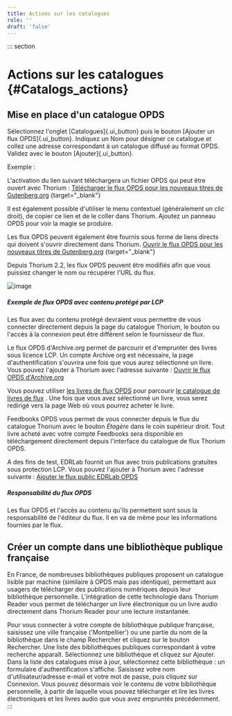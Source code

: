 ```yaml
---
title: Actions sur les catalogues
role: ''
draft: 'false'
---
```


::: section

# Actions sur les catalogues {#Catalogs_actions}

## Mise en place d'un catalogue OPDS

Sélectionnez l'onglet [Catalogues]{.ui_button} puis le bouton [Ajouter un flux OPDS]{.ui_button}. Indiquez un Nom pour désigner ce catalogue et collez une adresse correspondant à un catalogue diffusé au format OPDS. Validez avec le bouton [Ajouter]{.ui_button}.

Exemple :

L'activation du lien suivant téléchargera un fichier OPDS qui peut être ouvert avec Thorium : [Télécharger le flux OPDS pour les nouveaux titres de Gutenberg.org](https://www.gutenberg.org/ebooks/search.opds/) {target="_blank"}

Il est également possible d'utiliser le menu contextuel (généralement un clic droit), de copier ce lien et de le coller dans Thorium. Ajoutez un panneau OPDS pour voir la magie se produire.

Les flux OPDS peuvent également être fournis sous forme de liens directs qui doivent s'ouvrir directement dans Thorium. [Ouvrir le flux OPDS pour les nouveaux titres de Gutenberg.org](https://www.gutenberg.org/ebooks/search.opds/) {target="_blank"}

Depuis Thorium 2.2, les flux OPDS peuvent être modifiés afin que vous puissiez changer le nom ou récupérer l'URL du flux.

![image](../../resources/images/local-fr/thorium-opds-add.png)

##### Exemple de flux OPDS avec contenu protégé par LCP

Les flux avec du contenu protégé devraient vous permettre de vous connecter directement depuis la page du catalogue Thorium, le bouton ou l'accès à la connexion peut être différent selon le fournisseur de flux.

Le flux OPDS d'Archive.org permet de parcourir et d'emprunter des livres sous licence LCP. Un compte Archive org est nécessaire, la page d'authentification s'ouvrira une fois que vous aurez sélectionné un livre. Vous pouvez l'ajouter à Thorium avec l'adresse suivante : [Ouvrir le flux OPDS d'Archive.org](https://archive.org/services/opds)

Vous pouvez utiliser [les livres de flux OPDS](https://catalog.feedbooks.com/catalog/index.json) pour parcourir [le catalogue de livres de flux](https://www.feedbooks.com/#) . Une fois que vous avez sélectionné un livre, vous serez redirigé vers la page Web où vous pourrez acheter le livre.

Feedbooks OPDS vous permet de vous connecter depuis le flux du catalogue Thorium avec le bouton *Étagère* dans le coin supérieur droit. Tout livre acheté avec votre compte Feedbooks sera disponible en téléchargement directement depuis l'interface du catalogue de flux Thorium OPDS.

A des fins de test, EDRLab fournit un flux avec trois publications gratuites sous protection LCP. Vous pouvez l'ajouter à Thorium avec l'adresse suivante : [Ajouter le flux public EDRLab OPDS](https://edrlab.org/public/feed/opds-lcp.json)

##### Responsabilité du flux OPDS

Les flux OPDS et l'accès au contenu qu'ils permettent sont sous la responsabilité de l'éditeur du flux. Il en va de même pour les informations fournies par le flux.

## Créer un compte dans une bibliothèque publique française

En France, de nombreuses bibliothèques publiques proposent un catalogue lisible par machine (similaire à OPDS mais pas identique), permettant aux usagers de télécharger des publications numériques depuis leur bibliothèque personnelle. L'intégration de cette technologie dans Thorium Reader vous permet de télécharger un livre électronique ou un livre audio directement dans Thorium Reader pour une lecture instantanée.

Pour vous connecter à votre compte de bibliothèque publique française, saisissez une ville française ('Montpellier') ou une partie du nom de la bibliothèque dans le champ Rechercher et cliquez sur le bouton Rechercher. Une liste des bibliothèques publiques correspondant à votre recherche apparaît. Sélectionnez une bibliothèque et cliquez sur Ajouter. Dans la liste des catalogues mise à jour, sélectionnez cette bibliothèque : un formulaire d'authentification s'affiche. Saisissez votre nom d'utilisateur/adresse e-mail et votre mot de passe, puis cliquez sur Connexion. Vous pouvez désormais voir le contenu de votre bibliothèque personnelle, à partir de laquelle vous pouvez télécharger et lire les livres électroniques et les livres audio que vous avez empruntés précédemment. :::
